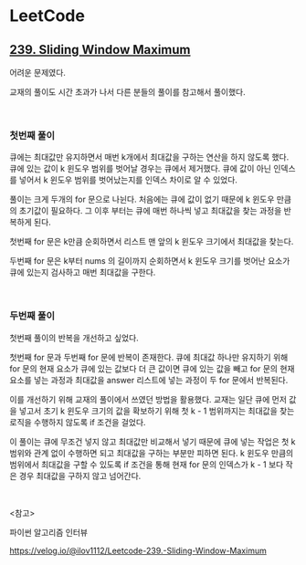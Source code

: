 # LeetCode

## [239. Sliding Window Maximum](https://leetcode.com/problems/sliding-window-maximum/)

어려운 문제였다.

교재의 풀이도 시간 초과가 나서 다른 분들의 풀이를 참고해서 풀이했다.

<br>

### 첫번째 풀이

큐에는 최대값만 유지하면서 매번 k개에서 최대값을 구하는 연산을 하지 않도록 했다. 큐에 있는 값이 k 윈도우 범위를 벗어날 경우는 큐에서 제거했다. 큐에 값이 아닌 인덱스를 넣어서 k 윈도우 범위를 벗어났는지를 인덱스 차이로 알 수 있었다.

풀이는 크게 두개의 for 문으로 나뉜다. 처음에는 큐에 값이 없기 때문에 k 윈도우 만큼의 초기값이 필요하다. 그 이후 부터는 큐에 매번 하나씩 넣고 최대값을 찾는 과정을 반복하게 된다.

첫번째 for 문은 k만큼 순회하면서 리스트 맨 앞의 k 윈도우 크기에서 최대값을 찾는다.

두번째 for 문은 k부터 nums 의 길이까지 순회하면서 k 윈도우 크기를 벗어난 요소가 큐에 있는지 검사하고 매번 최대값을 구한다.

<br>

### 두번째 풀이

첫번째 풀이의 반복을 개선하고 싶었다. 

첫번째 for 문과 두번째 for 문에 반복이 존재한다. 큐에 최대값 하나만 유지하기 위해 for 문의 현재 요소가 큐에 있는 값보다 더 큰 값이면 큐에 있는 값을 빼고 for 문의 현재 요소를 넣는 과정과 최대값을 answer 리스트에 넣는 과정이 두 for 문에서 반복된다.

이를 개선하기 위해 교재의 풀이에서 쓰였던 방법을 활용했다. 교재는 일단 큐에 먼저 값을 넣고서 초기 k 윈도우 크기의 값을 확보하기 위해 첫 k - 1 범위까지는 최대값을 찾는 로직을 수행하지 않도록 if 조건을 걸었다.

이 풀이는 큐에 무조건 넣지 않고 최대값만 비교해서 넣기 때문에 큐에 넣는 작업은 첫 k 범위와 관계 없이 수행하면 되고 최대값을 구하는 부분만 피하면 된다. k 윈도우 만큼의 범위에서 최대값을 구할 수 있도록 if 조건을 통해 현재 for 문의 인덱스가 k - 1 보다 작은 경우 최대값을 구하지 않고 넘어간다.

<br>

<참고>

파이썬 알고리즘 인터뷰

https://velog.io/@ilov1112/Leetcode-239.-Sliding-Window-Maximum

